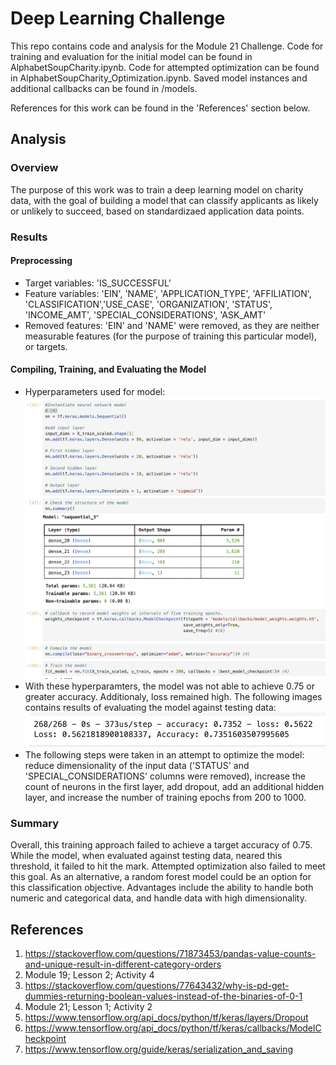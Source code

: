 # Deep Learning Challenge
This repo contains code and analysis for the Module 21 Challenge. Code for training and evaluation for the initial model can be found in AlphabetSoupCharity.ipynb. Code for attempted optimization can be found in AlphabetSoupCharity_Optimization.ipynb. Saved model instances and additional callbacks can be found in /models.

References for this work can be found in the 'References' section below.

## Analysis
### Overview
The purpose of this work was to train a deep learning model on charity data, with the goal of building a model that can classify applicants as likely or unlikely to succeed, based on standardizaed application data points.
### Results
#### Preprocessing
* Target variables: 'IS_SUCCESSFUL'
* Feature variables: 'EIN', 'NAME', 'APPLICATION_TYPE', 'AFFILIATION', 'CLASSIFICATION','USE_CASE', 'ORGANIZATION', 'STATUS', 'INCOME_AMT', 'SPECIAL_CONSIDERATIONS', 'ASK_AMT'
* Removed features: 'EIN' and 'NAME' were removed, as they are neither measurable features (for the purpose of training this particular model), or targets.
#### Compiling, Training, and Evaluating the Model
* Hyperparameters used for model:
![alt text](https://github.com/linderkm/deep-learning-challenge/blob/main/images/AlphabetSoupCharity_hyperparameters.png)
* With these hyperparamters, the model was not able to achieve 0.75 or greater accuracy. Additionaly, loss remained high. The following images contains results of evaluating the model against testing data:
![alt text](https://github.com/linderkm/deep-learning-challenge/blob/main/images/AlphabetSoupCharity_model_evaluation.png)
* The following steps were taken in an attempt to optimize the model: reduce dimensionality of the input data ('STATUS' and 'SPECIAL_CONSIDERATIONS' columns were removed), increase the count of neurons in the first layer, add dropout, add an additional hidden layer, and increase the number of training epochs from 200 to 1000.
### Summary
Overall, this training approach failed to achieve a target accuracy of 0.75. While the model, when evaluated against testing data, neared this threshold, it failed to hit the mark. Attempted optimization also failed to meet this goal. As an alternative, a random forest model could be an option for this classification objective. Advantages include the ability to handle both numeric and categorical data, and handle data with high dimensionality.


## References
1) https://stackoverflow.com/questions/71873453/pandas-value-counts-and-unique-result-in-different-category-orders
2) Module 19; Lesson 2; Activity 4
3) https://stackoverflow.com/questions/77643432/why-is-pd-get-dummies-returning-boolean-values-instead-of-the-binaries-of-0-1
4) Module 21; Lesson 1; Activity 2
5) https://www.tensorflow.org/api_docs/python/tf/keras/layers/Dropout
6) https://www.tensorflow.org/api_docs/python/tf/keras/callbacks/ModelCheckpoint
7) https://www.tensorflow.org/guide/keras/serialization_and_saving